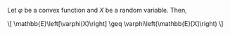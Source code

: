 Let $\varphi$ be a convex function and $X$ be a random variable. Then,

\\[
\mathbb{E}\left[\varphi(X)\right] \geq \varphi\left(\mathbb{E}[X]\right)
\\]
